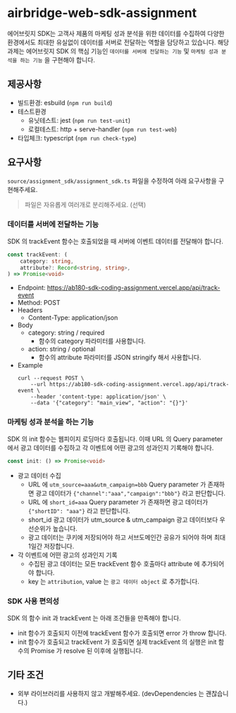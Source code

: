 # airbridge-web-sdk-assignment

에어브릿지 SDK는 고객사 제품의 마케팅 성과 분석을 위한 데이터를 수집하여 다양한 환경에서도 최대한 유실없이 데이터를 서버로 전달하는 역할을 담당하고 있습니다. 해당 과제는 에어브릿지 SDK 의 핵심 기능인 `데이터를 서버에 전달하는 기능` 및 `마케팅 성과 분석을 하는 기능` 을 구현해야 합니다.

## 제공사항

- 빌드환경: esbuild (`npm run build`)
- 테스트환경
    - 유닛테스트: jest (`npm run test-unit`)
    - 로컬테스트: http + serve-handler (`npm run test-web`)
- 타입체크: typescript (`npm run check-type`)

## 요구사항

`source/assignment_sdk/assignment_sdk.ts` 파일을 수정하여 아래 요구사항을 구현해주세요.

> 파일은 자유롭게 여러개로 분리해주세요. (선택)

### 데이터를 서버에 전달하는 기능

SDK 의 trackEvent 함수는 호출되었을 때 서버에 이벤트 데이터를 전달해야 합니다.

```typescript
const trackEvent: (
    category: string,
    attribute?: Record<string, string>,
) => Promise<void>
```

- Endpoint: https://ab180-sdk-coding-assignment.vercel.app/api/track-event
- Method: POST
- Headers
    - Content-Type: application/json
- Body
    - category: string / required
        - 함수의 category 파라미터를 사용합니다.
    - action: string / optional
        - 함수의 attribute 파라미터를 JSON stringify 해서 사용합니다.
- Example
    ```
    curl --request POST \
        --url https://ab180-sdk-coding-assignment.vercel.app/api/track-event \
        --header 'content-type: application/json' \
        --data '{"category": "main_view", "action": "{}"}'
    ```

### 마케팅 성과 분석을 하는 기능

SDK 의 init 함수는 웹피이지 로딩마다 호출됩니다. 이때 URL 의 Query parameter 에서 광고 데이터를 수집하고 각 이벤트에 어떤 광고의 성과인지 기록해야 합니다.

```typescript
const init: () => Promise<void>
```

- 광고 데이터 수집
    - URL 에 `utm_source=aaa&utm_campaign=bbb` Query parameter 가 존재하면 광고 데이터가 `{"channel":"aaa","campaign":"bbb"}` 라고 판단합니다.
    - URL 에 `short_id=aaa` Query parameter 가 존재하면 광고 데이터가 `{"shortID": "aaa"}` 라고 판단합니다.
    - short_id 광고 데이터가 utm_source & utm_campaign 광고 데이터보다 우선순위가 높습니다.
    - 광고 데이터는 쿠키에 저장되어야 하고 서브도메인간 공유가 되어야 하며 최대 1일간 저장합니다.
- 각 이벤트에 어떤 광고의 성과인지 기록
    - 수집된 광고 데이터는 모든 trackEvent 함수 호출마다 attribute 에 추가되어야 합니다.
    - key 는 `attribution`, value 는 `광고 데이터 object` 로 추가합니다.

### SDK 사용 편의성

SDK 의 함수 init 과 trackEvent 는 아래 조건들을 만족해야 합니다.

- init 함수가 호출되지 이전에 trackEvent 함수가 호출되면 error 가 throw 합니다.
- init 함수가 호출되고 trackEvent 가 호출되면 실제 trackEvent 의 실행은 init 함수의 Promise 가 resolve 된 이후에 실행됩니다.

## 기타 조건

- 외부 라이브러리를 사용하지 않고 개발해주세요. (devDependencies 는 괜찮습니다.)
